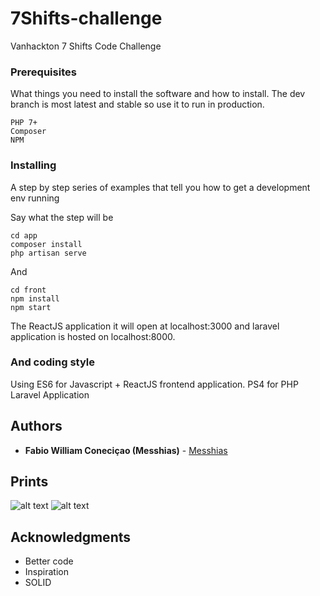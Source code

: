 # 7Shifts-challenge

Vanhackton 7 Shifts Code Challenge


### Prerequisites

What things you need to install the software and how to install. The dev branch is most latest and stable so use it to run in production.

```
PHP 7+
Composer
NPM
```

### Installing

A step by step series of examples that tell you how to get a development env running

Say what the step will be

```
cd app
composer install
php artisan serve
```

And

```
cd front
npm install
npm start
```

The ReactJS application it will open at localhost:3000 and laravel application is hosted on localhost:8000.

### And coding style

Using ES6 for Javascript + ReactJS frontend application.
PS4 for PHP Laravel Application
## Authors

* **Fabio William Coneciçao (Messhias)** - [Messhias](https://github.com/messhias)

## Prints

![alt text](https://raw.githubusercontent.com/messhias/7shits-challenge/master/src/imgs/print2.png)
![alt text](https://raw.githubusercontent.com/messhias/7shits-challenge/master/src/imgs/print.png)


## Acknowledgments

* Better code
* Inspiration
* SOLID
